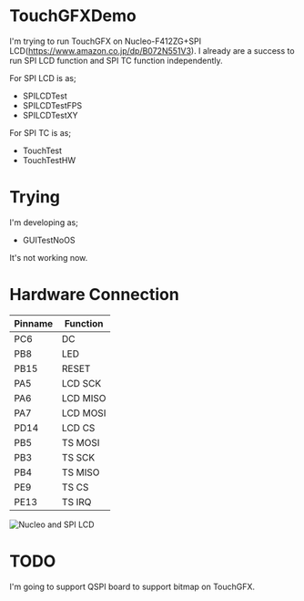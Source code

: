 # TouchGFXDemo
I'm trying to run TouchGFX on Nucleo-F412ZG+SPI LCD(https://www.amazon.co.jp/dp/B072N551V3).
I already are a success to run SPI LCD function and SPI TC function independently.

For SPI LCD is as;
- SPILCDTest
- SPILCDTestFPS
- SPILCDTestXY

For SPI TC is as;
- TouchTest
- TouchTestHW

# Trying
I'm developing as;
- GUITestNoOS

It's not working now.

# Hardware Connection
| Pinname | Function |
|---|---|
|PC6|DC|
|PB8|LED|
|PB15|RESET|
|PA5|LCD SCK|
|PA6|LCD MISO|
|PA7|LCD MOSI|
|PD14|LCD CS|
|PB5|TS MOSI|
|PB3|TS SCK|
|PB4|TS MISO|
|PE9|TS CS|
|PE13|TS IRQ|

![Nucleo and SPI LCD](https://github.com/kotetsuy/TouchGFXDemo/tree/master/images/IMG_1484.jpg "Picture")

# TODO
I'm going to support QSPI board to support bitmap on TouchGFX.
